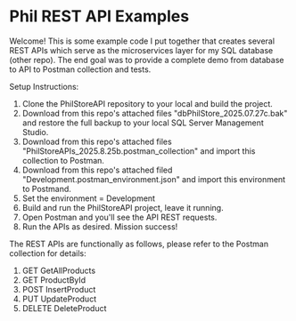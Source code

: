 # Phil REST API Examples
Welcome! This is some example code I put together that creates several REST APIs which serve as the microservices layer for my SQL database (other repo).  The end goal was to provide a complete demo from database to API to Postman collection and tests.

Setup Instructions:
1. Clone the PhilStoreAPI repository to your local and build the project.
2. Download from this repo's attached files "dbPhilStore_2025.07.27c.bak" and restore the full backup to your local SQL Server Management Studio.
3. Download from this repo's attached files "PhilStoreAPIs_2025.8.25b.postman_collection" and import this collection to Postman.
4. Download from this repo's attached filed "Development.postman_environment.json" and import this environment to Postmand.
5. Set the environment = Development
6. Build and run the PhilStoreAPI project, leave it running.
7. Open Postman and you'll see the API REST requests.
8. Run the APIs as desired.  Mission success!

The REST APIs are functionally as follows, please refer to the Postman collection for details:
1. GET GetAllProducts
2. GET ProductById
3. POST InsertProduct
4. PUT UpdateProduct
5. DELETE DeleteProduct
